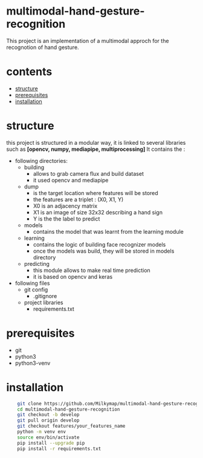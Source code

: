 # multimodal-hand-gesture-recognition
This project is an implementation of a multimodal approch for the recognotion of hand gesture. 

# contents
* [structure](#structure)
* [prerequisites](#prerequisites)
* [installation](#installation)

# structure

this project is structured in a modular way, it is linked to several libraries such as **[opencv, numpy, mediapipe, multiprocessing]** 
It contains the :
* following directories:
    * building
        * allows to grab camera flux and build dataset
        * it used opencv and mediapipe
    * dump
        * is the target location where features will be stored 
        * the features are a triplet : (X0, X1, Y)
        * X0 is an adjacency matrix 
        * X1 is an image of size 32x32 describing a hand sign 
        * Y is the the label to predict
    * models
        * contains the model that was learnt from the learning module       
    * learning
        * contains the logic of building face recognizer models  
        * once the models was build, they will be stored in models directory
    * predicting
        * this module allows to make real time prediction 
        * it is based on opencv and keras  
* following files
    * git config
        * .gitignore
    * project libraries
        * requirements.txt 

# prerequisites
* git
* python3
* python3-venv 

# installation
```bash
    git clone https://github.com/Milkymap/multimodal-hand-gesture-recognition 
    cd multimodal-hand-gesture-recognition
    git checkout -b develop 
    git pull origin develop 
    git checkout features/your_features_name
    python -m venv env 
    source env/bin/activate 
    pip install --upgrade pip 
    pip install -r requirements.txt 
```
